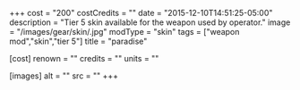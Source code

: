 +++
cost = "200"
costCredits = ""
date = "2015-12-10T14:51:25-05:00"
description = "Tier 5 skin available for the weapon used by operator."
image = "/images/gear/skin/.jpg"
modType = "skin"
tags = ["weapon mod","skin","tier 5"]
title = "paradise"

[cost]
  renown = ""
  credits = ""
  units = ""

[images]
  alt = ""
  src = ""
+++
